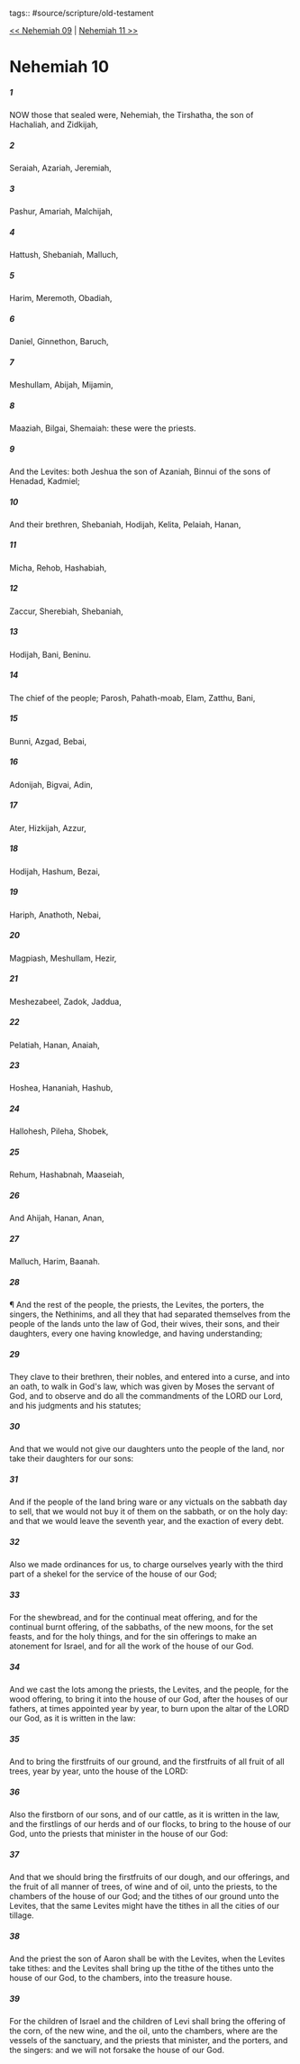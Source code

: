 tags:: #source/scripture/old-testament

[<< Nehemiah 09](old-testament/16_Nehemiah/Nehemiah_09.md) | [Nehemiah 11 >>](old-testament/16_Nehemiah/Nehemiah_11.md)

# Nehemiah 10

##### 1

NOW those that sealed were, Nehemiah, the Tirshatha, the son of Hachaliah, and Zidkijah,

##### 2

Seraiah, Azariah, Jeremiah,

##### 3

Pashur, Amariah, Malchijah,

##### 4

Hattush, Shebaniah, Malluch,

##### 5

Harim, Meremoth, Obadiah,

##### 6

Daniel, Ginnethon, Baruch,

##### 7

Meshullam, Abijah, Mijamin,

##### 8

Maaziah, Bilgai, Shemaiah: these were the priests.

##### 9

And the Levites: both Jeshua the son of Azaniah, Binnui of the sons of Henadad, Kadmiel;

##### 10

And their brethren, Shebaniah, Hodijah, Kelita, Pelaiah, Hanan,

##### 11

Micha, Rehob, Hashabiah,

##### 12

Zaccur, Sherebiah, Shebaniah,

##### 13

Hodijah, Bani, Beninu.

##### 14

The chief of the people; Parosh, Pahath-moab, Elam, Zatthu, Bani,

##### 15

Bunni, Azgad, Bebai,

##### 16

Adonijah, Bigvai, Adin,

##### 17

Ater, Hizkijah, Azzur,

##### 18

Hodijah, Hashum, Bezai,

##### 19

Hariph, Anathoth, Nebai,

##### 20

Magpiash, Meshullam, Hezir,

##### 21

Meshezabeel, Zadok, Jaddua,

##### 22

Pelatiah, Hanan, Anaiah,

##### 23

Hoshea, Hananiah, Hashub,

##### 24

Hallohesh, Pileha, Shobek,

##### 25

Rehum, Hashabnah, Maaseiah,

##### 26

And Ahijah, Hanan, Anan,

##### 27

Malluch, Harim, Baanah.

##### 28

¶ And the rest of the people, the priests, the Levites, the porters, the singers, the Nethinims, and all they that had separated themselves from the people of the lands unto the law of God, their wives, their sons, and their daughters, every one having knowledge, and having understanding;

##### 29

They clave to their brethren, their nobles, and entered into a curse, and into an oath, to walk in God's law, which was given by Moses the servant of God, and to observe and do all the commandments of the LORD our Lord, and his judgments and his statutes;

##### 30

And that we would not give our daughters unto the people of the land, nor take their daughters for our sons:

##### 31

And if the people of the land bring ware or any victuals on the sabbath day to sell, that we would not buy it of them on the sabbath, or on the holy day: and that we would leave the seventh year, and the exaction of every debt.

##### 32

Also we made ordinances for us, to charge ourselves yearly with the third part of a shekel for the service of the house of our God;

##### 33

For the shewbread, and for the continual meat offering, and for the continual burnt offering, of the sabbaths, of the new moons, for the set feasts, and for the holy things, and for the sin offerings to make an atonement for Israel, and for all the work of the house of our God.

##### 34

And we cast the lots among the priests, the Levites, and the people, for the wood offering, to bring it into the house of our God, after the houses of our fathers, at times appointed year by year, to burn upon the altar of the LORD our God, as it is written in the law:

##### 35

And to bring the firstfruits of our ground, and the firstfruits of all fruit of all trees, year by year, unto the house of the LORD:

##### 36

Also the firstborn of our sons, and of our cattle, as it is written in the law, and the firstlings of our herds and of our flocks, to bring to the house of our God, unto the priests that minister in the house of our God:

##### 37

And that we should bring the firstfruits of our dough, and our offerings, and the fruit of all manner of trees, of wine and of oil, unto the priests, to the chambers of the house of our God; and the tithes of our ground unto the Levites, that the same Levites might have the tithes in all the cities of our tillage.

##### 38

And the priest the son of Aaron shall be with the Levites, when the Levites take tithes: and the Levites shall bring up the tithe of the tithes unto the house of our God, to the chambers, into the treasure house.

##### 39

For the children of Israel and the children of Levi shall bring the offering of the corn, of the new wine, and the oil, unto the chambers, where are the vessels of the sanctuary, and the priests that minister, and the porters, and the singers: and we will not forsake the house of our God.

